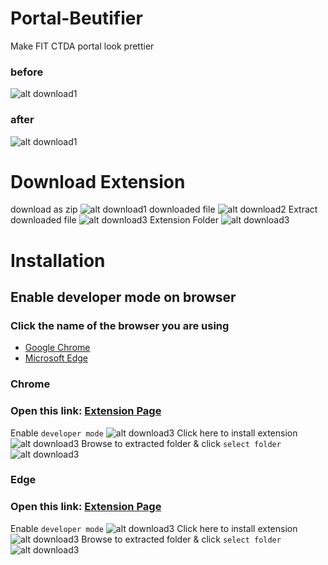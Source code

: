# Portal-Beutifier
Make FIT CTDA portal look prettier
### before
![alt download1](./readme/demo-before.png)

### after
![alt download1](./readme/demo.png)
# Download Extension
download as zip
![alt download1](./readme/download-1.png)
downloaded file
![alt download2](./readme/download-2.png)
Extract downloaded file
![alt download3](./readme/download-3.png)
Extension Folder
![alt download3](./readme/download-4.png)

# Installation
## Enable developer mode on browser
### Click the name of the browser you are using
- [Google Chrome](###-Chrome)
- [Microsoft Edge](###-Edge)

### Chrome
### Open this link: [Extension Page](chrome://extensions/)
Enable `developer mode`
![alt download3](./readme/chrome-dev.png)
Click here to install extension
![alt download3](./readme/chrome-install-0.png)
Browse to extracted folder & click `select folder`
![alt download3](./readme/chrome-install.png)
### Edge
### Open this link: [Extension Page](edge://extensions/)
Enable `developer mode`
![alt download3](./readme/edge-dev.png)
Click here to install extension
![alt download3](./readme/edge-install.png)
Browse to extracted folder & click `select folder`
![alt download3](./readme/chrome-install.png)

